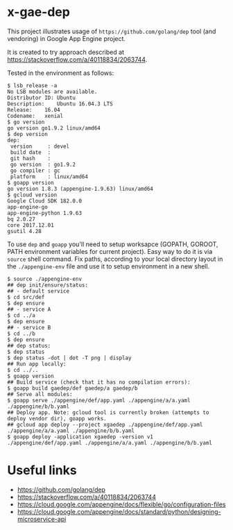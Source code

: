# x-gae-dep

This project illustrates usage of `https://github.com/golang/dep` tool (and
vendoring) in Google App Engine project.

It is created to try approach described at
https://stackoverflow.com/a/40118834/2063744.

Tested in the environment as follows:

```console
$ lsb_release -a
No LSB modules are available.
Distributor ID:	Ubuntu
Description:	Ubuntu 16.04.3 LTS
Release:	16.04
Codename:	xenial
$ go version
go version go1.9.2 linux/amd64
$ dep version
dep:
 version     : devel
 build date  : 
 git hash    : 
 go version  : go1.9.2
 go compiler : gc
 platform    : linux/amd64
$ goapp version
go version 1.8.3 (appengine-1.9.63) linux/amd64
$ gcloud version
Google Cloud SDK 182.0.0
app-engine-go 
app-engine-python 1.9.63
bq 2.0.27
core 2017.12.01
gsutil 4.28
```

To use `dep` and `goapp` you'll need to setup worksapce (GOPATH, GOROOT, PATH
environment variables for current project). Easy way to do it is via `source`
shell command. Fix paths, according to your local directory layout in the
`./appengine-env` file and use it to setup environment in a new shell.

```console
$ source ./appengine-env
## dep init/ensure/status:
## - default service
$ cd src/def
$ dep ensure
## - service A
$ cd ../a
$ dep ensure
## - service B
$ cd ../b
$ dep ensure
## dep status:
$ dep status
$ dep status -dot | dot -T png | display
## Run app locally:
$ cd ../..
$ goapp version
## Build service (check that it has no compilation errors):
$ goapp build gaedep/def gaedep/a gaedep/b
## Serve all modules:
$ goapp serve ./appengine/def/app.yaml ./appengine/a/a.yaml ./appengine/b/b.yaml
## Deploy app. Note: gcloud tool is currently broken (attempts to deploy vendor dir), goapp works.
## gcloud app deploy --project xgaedep ./appengine/def/app.yaml ./appengine/a/a.yaml ./appengine/b/b.yaml
$ goapp deploy -application xgaedep -version v1 ./appengine/def/app.yaml ./appengine/a/a.yaml ./appengine/b/b.yaml
```

# Useful links

- https://github.com/golang/dep
- https://stackoverflow.com/a/40118834/2063744
- https://cloud.google.com/appengine/docs/flexible/go/configuration-files
- https://cloud.google.com/appengine/docs/standard/python/designing-microservice-api
